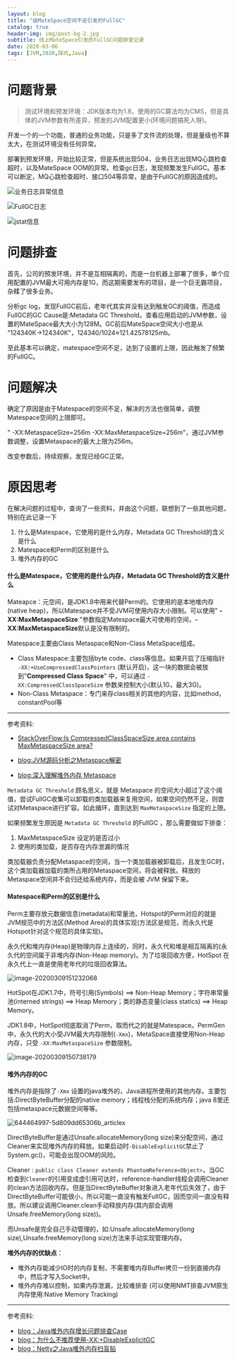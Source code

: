 ```yaml
---
layout: blog
title: "由MateSpace空间不足引发的FullGC"
catalog: true
header-img: img/post-bg-2.jpg
subtitle: 线上MateSpace引发的FullGC问题排查记录
date: 2020-03-06
tags: [JVM,2020,踩坑,Java]
---
```


# 问题背景
> 测试环境和预发环境：JDK版本均为1.8，使用的GC算法均为CMS，但是具体的JVM参数有所差异，预发的JVM配置更小(环境问题搞死人呀)。

开发一个的一个功能，普通的业务功能，只是多了文件流的处理，但是量级也不算太大，在测试环境没有任何异常。

部署到预发环境，开始比较正常，但是系统出现504，业务日志出现MQ心跳检查超时，以及MateSpace OOM的异常。检查gc日志，发现频繁发生FullGC。基本可以断定，MQ心跳检查超时、接口504等异常，是由于FullGC的原因造成的。

![业务日志异常信息](https://raw.githubusercontent.com/RussXia/RussXia.github.io/master/_pic/mq-health-check-timeout.png)

![FullGC日志](https://raw.githubusercontent.com/RussXia/RussXia.github.io/master/_pic/gc-log-fullgc.png)

![jstat信息](https://raw.githubusercontent.com/RussXia/RussXia.github.io/master/_pic/jstat-info.png)


# 问题排查

首先，公司的预发环境，并不是互相隔离的，而是一台机器上部署了很多，单个应用配置的JVM最大可用内存是1G，而这期需要发布的项目，是一个巨无霸项目，杂糅了很多业务。

分析gc log，发现FullGC前后，老年代其实并没有达到触发GC的阈值，而造成FullGC的GC Cause是:Metadata GC Threshold。查看应用启动的JVM参数，设置的MateSpace最大大小为128M。GC前后MateSpace空间大小也是从 "124340K->124340K"，124340/1024≈121.42578125mb。

至此基本可以确定，matespace空间不足，达到了设置的上限，因此触发了频繁的FullGC。


# 问题解决

确定了原因是由于Matespace的空间不足，解决的方法也很简单，调整Matespace空间的上限即可。

" -XX:MetaspaceSize=256m -XX:MaxMetaspaceSize=256m"，通过JVM参数调整，设置Metaspace的最大上限为256m。

改变参数后，持续观察，发现已经GC正常。

# 原因思考

在解决问题的过程中，查询了一些资料，并由这个问题，联想到了一些其他问题，特别在此记录一下

1. 什么是Matespace，它使用的是什么内存，Metadata GC Threshold的含义是什么
2. Matespace和Perm的区别是什么
3. 堆外内存的GC

#### 什么是Matespace，它使用的是什么内存，Metadata GC Threshold的含义是什么

Mateapce：元空间，是JDK1.8中用来代替Perm的。它使用的是本地堆内存(native heap)，所以Matespace并不受JVM可使用内存大小限制。可以使用" **-XX:MaxMetaspaceSize** "参数指定Matespace最大可使用的空间，**-XX:MaxMetaspaceSize**默认是没有限制的。

Matespace主要由Class Metaspace和Non-Class MetaSpace组成。

+ Class Matespace:主要包括byte code、class等信息。如果开启了压缩指针 `-XX:+UseCompressedClassPointers` (默认开启)，这一块的数据会被放到"**Compressed Class Space**" 中，可以通过 `-XX:CompressedClassSpaceSize` 参数来控制大小(默认1G，最大3G)。
+ Non-Class Metaspace：专门来存class相关的其他的内容，比如method，constantPool等

***

参考资料: 

+ [StackOverFlow:Is CompressedClassSpaceSize area contains MaxMetaspaceSize area?](https://stackoverflow.com/questions/54250638/is-compressedclassspacesize-area-contains-maxmetaspacesize-area)

+ [blog:JVM源码分析之Metaspace解密](http://lovestblog.cn/blog/2016/10/29/metaspace/)
+ [blog:深入理解堆外内存 Metaspace](https://www.javadoop.com/post/metaspace)

`Metadata GC Threshold` 顾名思义，就是 Metaspace 的空间大小超过了这个阈值，尝试FullGC收集可以卸载的类加载器来复用空间，如果空间仍然不足，则尝试对Metaspace进行扩容。如此循环，直到达到 `MaxMetaspaceSize` 指定的上限。

如果频繁发生原因是 `Metadata GC Threshold` 的FullGC ，那么需要做如下排查：

1. MaxMetaspaceSize 设定的是否过小
2. 使用的类加载，是否存在内存泄漏的情况

类加载器负责分配Metaspace的空间，当一个类加载器被卸载后，且发生GC时，这个类加载器加载的类所占用的Metaspace空间，将会被释放。释放的Metaspace空间并不会归还给系统内存，而是会被 JVM 保留下来。

#### Matespace和Perm的区别是什么

Perm主要存放元数据信息(metadata)和常量池，Hotspot的Perm对应的就是JVM规范中的方法区(Method Area)的具体实现(方法区是规范，而永久代是Hotspot针对这个规范的具体实现)。

永久代和堆内存(Heap)是物理内存上连续的，同时，永久代和堆是相互隔离的(永久代的空间属于非堆内存(Non-Heap memory)。为了垃圾回收方便，HotSpot 在永久代上一直是使用老年代的垃圾回收算法。

![image-20200309151232068](https://raw.githubusercontent.com/RussXia/RussXia.github.io/master/_pic/method-area-heap.png)

HotSpot在JDK1.7中，符号引用(Symbols) ==> Non-Heap Memory；字符串常量池(interned strings) ==> Heap Memory；类的静态变量(class statics) ==> Heap Memory。

JDK1.8中，HotSpot彻底取消了Perm，取而代之的就是Matespace。PermGen中，永久代的大小受JVM最大内存限制(`-Xmx`)，MetaSpace直接使用Non-Heap内存，只受 `-XX:MaxMetaspaceSize` 参数限制。

![image-20200309150738179](https://raw.githubusercontent.com/RussXia/RussXia.github.io/master/_pic/perm-method-area.png)

#### 堆外内存的GC

堆外内存是指除了`-Xmx` 设置的java堆外的，Java进程所使用的其他内存。主要包括:DirectByteBuffer分配的native memory；线程栈分配的系统内存；java 8里还包括metaspace元数据空间等等。

![644464997-5d809dd65306b_articlex](https://raw.githubusercontent.com/RussXia/RussXia.github.io/master/_pic/jvm-heam-non-heap.png)

DirectByteBuffer是通过Unsafe.allocateMemory(long size)来分配空间，通过Cleaner来实现堆外内存的释放。如果启动时`-DisableExplicitGC`禁止了System.gc()，可能会出现OOM的风险。

Cleaner : `public class Cleaner extends PhantomReference<Object>`，当GC检查到`Cleaner`的引用变成虚引用可达时，reference-handler线程会调用Cleaner的clean方法回收内存。但是当DirectByteBuffer对象进入老年代后失效了，由于DirectByteBuffer可能很小，所以可能一直没有触发FullGC，因而空间一直没有释放。所以建议调用Cleaner.clean手动释放内存(其内部会调用Unsafe.freeMemory(long size))。

而Unsafe是完全自己手动管理的，如:Unsafe.allocateMemory(long size),Unsafe.freeMemory(long size)方法来手动实现管理内存。

**堆外内存的优缺点**：

+ 堆外内存能减少IO时的内存复制，不需要堆内存Buffer拷贝一份到直接内存中，然后才写入Socket中。
+ 堆外内存难以控制，如果内存泄漏，比较难排查 (可以使用NMT排查JVM原生内存使用:Native Memory Tracking)

***

参考资料:

+ [blog：Java堆外内存增长问题排查Case](https://coldwalker.com/2018/08//troubleshooter_native_memory_increase/)
+ [blog：为什么不推荐使用-XX:+DisableExplicitGC](https://ezlippi.com/blog/2017/10/why-not-expliclitgc.html)
+ [blog：Netty之Java堆外内存扫盲贴](http://calvin1978.blogcn.com/articles/directbytebuffer.html)